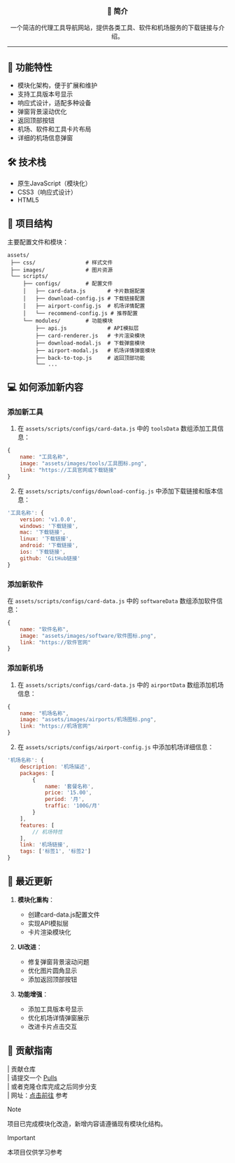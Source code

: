 <div align="center">
  <h3>📖 简介</h3>
  <p>一个简洁的代理工具导航网站，提供各类工具、软件和机场服务的下载链接与介绍。</p>
</div>

---

## 🚀 功能特性

- 模块化架构，便于扩展和维护
- 支持工具版本号显示
- 响应式设计，适配多种设备
- 弹窗背景滚动优化
- 返回顶部按钮
- 机场、软件和工具卡片布局
- 详细的机场信息弹窗

## 🛠️ 技术栈

- 原生JavaScript（模块化）
- CSS3（响应式设计）
- HTML5

## 📂 项目结构

主要配置文件和模块：

```
assets/
 ├── css/                # 样式文件
 ├── images/             # 图片资源
 └── scripts/
     ├── configs/        # 配置文件
     │   ├── card-data.js       # 卡片数据配置
     │   ├── download-config.js # 下载链接配置
     │   ├── airport-config.js  # 机场详情配置
     │   └── recommend-config.js # 推荐配置
     └── modules/        # 功能模块
         ├── api.js             # API模拟层
         ├── card-renderer.js   # 卡片渲染模块
         ├── download-modal.js  # 下载弹窗模块
         ├── airport-modal.js   # 机场详情弹窗模块
         ├── back-to-top.js     # 返回顶部功能
         └── ...
```

## 💻 如何添加新内容

### 添加新工具

1. 在 `assets/scripts/configs/card-data.js` 中的 `toolsData` 数组添加工具信息：

```js
{
    name: "工具名称",
    image: "assets/images/tools/工具图标.png",
    link: "https://工具官网或下载链接"
}
```

2. 在 `assets/scripts/configs/download-config.js` 中添加下载链接和版本信息：

```js
'工具名称': {
    version: 'v1.0.0',
    windows: '下载链接',
    mac: '下载链接',
    linux: '下载链接',
    android: '下载链接',
    ios: '下载链接',
    github: 'GitHub链接'
}
```

### 添加新软件

在 `assets/scripts/configs/card-data.js` 中的 `softwareData` 数组添加软件信息：

```js
{
    name: "软件名称",
    image: "assets/images/software/软件图标.png",
    link: "https://软件官网"
}
```

### 添加新机场

1. 在 `assets/scripts/configs/card-data.js` 中的 `airportData` 数组添加机场信息：

```js
{
    name: "机场名称",
    image: "assets/images/airports/机场图标.png",
    link: "https://机场官网"
}
```

2. 在 `assets/scripts/configs/airport-config.js` 中添加机场详细信息：

```js
'机场名称': {
    description: '机场描述',
    packages: [
        {
            name: '套餐名称',
            price: '15.00',
            period: '月',
            traffic: '100G/月'
        }
    ],
    features: [
        // 机场特性
    ],
    link: '机场链接',
    tags: ['标签1', '标签2']
}
```

## 🔄 最近更新

1. **模块化重构**：
   - 创建card-data.js配置文件
   - 实现API模拟层
   - 卡片渲染模块化

2. **UI改进**：
   - 修复弹窗背景滚动问题
   - 优化图片圆角显示
   - 添加返回顶部按钮

3. **功能增强**：
   - 添加工具版本号显示
   - 优化机场详情弹窗展示
   - 改进卡片点击交互

## 📝 贡献指南

| 贡献仓库  
| 请提交一个 [Pulls](https://github.com/Re0XIAOPA/ToolStore/pulls)  
| 或者克隆仓库完成之后同步分支  
| 网址：[点击前往](https://toolstore.awafuns.cn/) 参考

> [!NOTE]
> 项目已完成模块化改造，新增内容请遵循现有模块化结构。

> [!IMPORTANT]
> 本项目仅供学习参考
